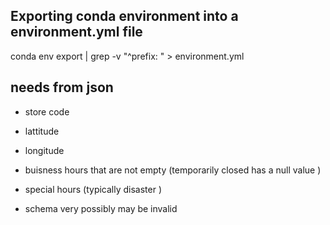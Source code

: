 ## Exporting conda environment into a environment.yml file
conda env export | grep -v "^prefix: " > environment.yml




## needs from json

- store code 
- lattitude
- longitude 

- buisness hours that are not empty (temporarily closed has a null value )
- special hours (typically disaster )

- schema very possibly may be invalid

